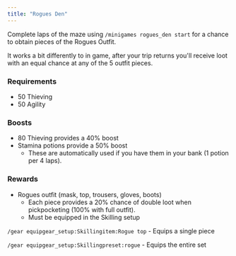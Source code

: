 ```yaml
---
title: "Rogues Den"
---
```


Complete laps of the maze using `/minigames rogues_den start` for a chance to obtain pieces of the Rogues Outfit.

It works a bit differently to in game, after your trip returns you'll receive loot with an equal chance at any of the 5 outfit pieces.

### Requirements

- 50 Thieving
- 50 Agility

### Boosts

- 80 Thieving provides a 40% boost
- Stamina potions provide a 50% boost
  - These are automatically used if you have them in your bank (1 potion per 4 laps).

### Rewards

- Rogues outfit (mask, top, trousers, gloves, boots)
  - Each piece provides a 20% chance of double loot when pickpocketing (100% with full outfit).
  - Must be equipped in the Skilling setup

`/gear equipgear_setup:Skillingitem:Rogue top` - Equips a single piece

`/gear equipgear_setup:Skillingpreset:rogue` - Equips the entire set
